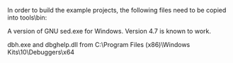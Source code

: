 In order to build the example projects, the following files need to be copied into tools\bin:

A version of GNU sed.exe for Windows. Version 4.7 is known to work.

dbh.exe and dbghelp.dll from C:\Program Files (x86)\Windows Kits\10\Debuggers\x64
